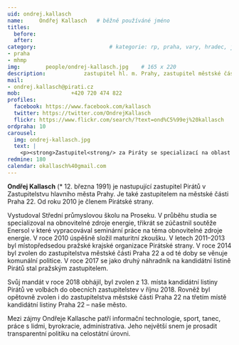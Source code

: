 ```yaml
---
uid: ondrej.kallasch
name:     Ondřej Kallasch  	# běžně používáné jméno
titles:
  before:
  after:
category:                       # kategorie: rp, praha, vary, hradec, jmk, senat
- praha
- mhmp
img: 		people/ondrej-kallasch.jpg    # 165 x 220
description: 			zastupitel hl. m. Prahy, zastupitel městské části Praha 22        	        			# kratký popis, max 160 znaků
mail:
- ondrej.kallasch@pirati.cz
mob: 				+420 720 474 822
profiles:
  facebook: https://www.facebook.com/kallasch
  twitter: https://twitter.com/OndrejKallasch
  flickr: https://www.flickr.com/search/?text=ond%C5%99ej%20kallasch
ordpraha: 10
carousel:
  img: ondrej-kallasch.jpg
  text: |
    <p><strong>Zastupitel<strong/> za Piráty se specializací na oblast informatiky, člen předsednictva krajského sdružení Pirátů v Praze. </p>
redmine: 180
calendar: okallasch%40gmail.com
---
```


**Ondřej Kallasch** (* 12. března 1991) je nastupující zastupitel Pirátů v Zastupitelstvu hlavního města Prahy. Je také zastupitelem na městské části Praha 22. Od roku 2010 je členem Pirátské strany. 

Vystudoval Střední průmyslovou školu na Proseku. V průběhu studia se specializoval na obnovitelné zdroje energie, třikrát se zúčastnil soutěže Enersol v které vypracovával seminární práce na téma obnovitelné zdroje energie. V roce 2010 úspěšně složil maturitní zkoušku. V letech 2011–2013 byl místopředsedou pražské krajské organizace Pirátské strany. V roce 2014 byl zvolen do zastupitelstva městské části Praha 22 a od té doby se věnuje komunální politice. V roce 2017 se jako druhý náhradník na kandidátní listině Pirátů stal pražským zastupitelem.

Svůj mandát v roce 2018 obhájil, byl zvolen z 13. místa kandidátní listiny Pirátů ve volbách do obecních zastupitelstev v říjnu 2018. Rovněž byl opětovně zvolen i do zastupitelstva městské části Praha 22 na třetím místě kandidátní listiny Praha 22 – naše město.

Mezi zájmy Ondřeje Kallasche patří informační technologie, sport, tanec, práce s lidmi, byrokracie, administrativa. Jeho největší snem je prosadit transparentní politiku na celostátní úrovni. 
